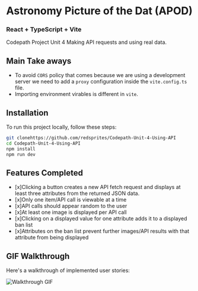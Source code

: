 # Astronomy Picture of the Dat (APOD)

### React + TypeScript + Vite

Codepath Project Unit 4 Making API requests and using real data.
## Main Take aways
  - To avoid `CORS` policy that comes because we are using a development server we need to add a `proxy` configuration inside the `vite.config.ts` file.
  - Importing environment virables is different in `vite`. 

## Installation 
To run this project locally, follow these steps:

``` bash 
git clonehttps://github.com/redsprites/Codepath-Unit-4-Using-API
cd Codepath-Unit-4-Using-API
npm install
npm run dev
```

## Features Completed
- [x]Clicking a button creates a new API fetch request and displays at least three attributes from the returned JSON data.
- [x]Only one item/API call is viewable at a time
- [x]API calls should appear random to the user
- [x]At least one image is displayed per API call
- [x]Clicking on a displayed value for one attribute adds it to a displayed ban list
- [x]Attributes on the ban list prevent further images/API results with that attribute from being displayed

## GIF Walkthrough
Here's a walkthrough of implemented user stories:

![Walkthrough GIF](https://imgur.com/9znstZW.gif)